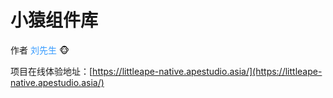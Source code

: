 # 小猿组件库

作者    <span style="color: #3399ff">刘先生</span> :monkey_face:   

项目在线体验地址：[https://littleape-native.apestudio.asia/](https://littleape-native.apestudio.asia/)  